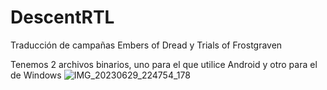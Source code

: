 # DescentRTL
Traducción de campañas Embers of Dread y Trials of Frostgraven

Tenemos 2 archivos binarios, uno para el que utilice Android y otro para el de Windows
![IMG_20230629_224754_178](https://github.com/kelmys/DescentRTL/assets/3743722/336cf994-48d3-4a91-b65c-ab1d34a21685)
